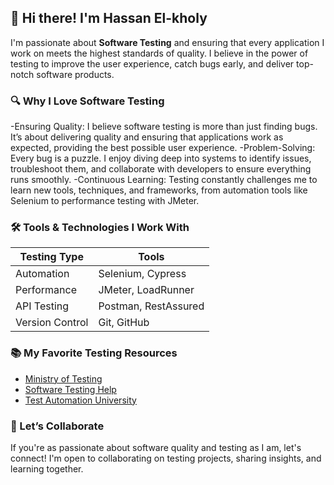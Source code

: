 
## 👋 Hi there! I'm Hassan El-kholy

I'm passionate about **Software Testing** and ensuring that every application I work on meets the highest standards of quality. I believe in the power of testing to improve the user experience, catch bugs early, and deliver top-notch software products.

### 🔍 Why I Love Software Testing

-Ensuring Quality: I believe software testing is more than just finding bugs. It’s about delivering quality and ensuring that applications work as expected, providing the best possible user experience.
-Problem-Solving: Every bug is a puzzle. I enjoy diving deep into systems to identify issues, troubleshoot them, and collaborate with developers to ensure everything runs smoothly.
-Continuous Learning: Testing constantly challenges me to learn new tools, techniques, and frameworks, from automation tools like Selenium to performance testing with JMeter.

### 🛠️ Tools & Technologies I Work With

| Testing Type        | Tools               |
| ------------------- | ------------------- |
| Automation          | Selenium, Cypress   |
| Performance         | JMeter, LoadRunner  |
| API Testing         | Postman, RestAssured|
|   Version Control   | Git, GitHub         |

### 📚 My Favorite Testing Resources

- [Ministry of Testing](https://www.ministryoftesting.com/)
- [Software Testing Help](https://www.softwaretestinghelp.com/)
- [Test Automation University](https://testautomationu.applitools.com/)


### 🤝 Let’s Collaborate

If you're as passionate about software quality and testing as I am, let's connect! I'm open to collaborating on testing projects, sharing insights, and learning together.

